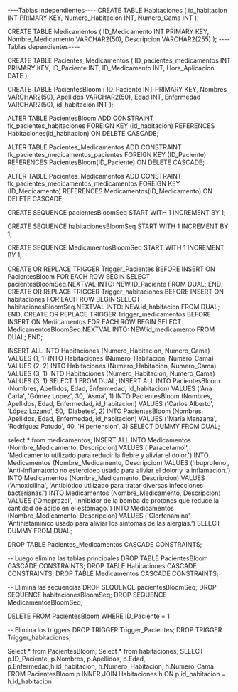 ----Tablas independientes----
CREATE TABLE Habitaciones (
    id_habitacion INT PRIMARY KEY,
    Numero_Habitacion INT,
    Numero_Cama INT
);

CREATE TABLE Medicamentos (
    ID_Medicamento INT PRIMARY KEY,
    Nombre_Medicamento VARCHAR2(50),
    Descripcion VARCHAR2(255)
);
----Tablas dependientes----


CREATE TABLE Pacientes_Medicamentos (
    ID_pacientes_medicamentos INT PRIMARY KEY,
    ID_Paciente INT,
    ID_Medicamento INT,
    Hora_Aplicacion DATE
);

CREATE TABLE PacientesBloom (
    ID_Paciente INT PRIMARY KEY,
    Nombres VARCHAR2(50),
    Apellidos VARCHAR2(50),
    Edad INT,
    Enfermedad VARCHAR2(50),
    id_habitacion INT
);

ALTER TABLE PacientesBloom
ADD CONSTRAINT fk_pacientes_habitaciones
FOREIGN KEY (id_habitacion) REFERENCES Habitaciones(id_habitacion) ON DELETE CASCADE;

ALTER TABLE Pacientes_Medicamentos
ADD CONSTRAINT fk_pacientes_medicamentos_pacientes
FOREIGN KEY (ID_Paciente) REFERENCES PacientesBloom(ID_Paciente) ON DELETE CASCADE;

ALTER TABLE Pacientes_Medicamentos
ADD CONSTRAINT fk_pacientes_medicamentos_medicamentos
FOREIGN KEY (ID_Medicamento) REFERENCES Medicamentos(ID_Medicamento) ON DELETE CASCADE;

CREATE SEQUENCE pacientesBloomSeq
START WITH 1
INCREMENT BY 1;

CREATE SEQUENCE habitacionesBloomSeq
START WITH 1
INCREMENT BY 1;

CREATE SEQUENCE MedicamentosBloomSeq
START WITH 1
INCREMENT BY 1;

CREATE OR REPLACE TRIGGER Trigger_Pacientes 
BEFORE INSERT ON PacientesBloom 
FOR EACH ROW 
BEGIN 
    SELECT pacientesBloomSeq.NEXTVAL 
    INTO: NEW.ID_Paciente 
    FROM DUAL;
END;
CREATE OR REPLACE TRIGGER Trigger_habitaciones
BEFORE INSERT ON habitaciones 
FOR EACH ROW 
BEGIN 
    SELECT habitacionesBloomSeq.NEXTVAL 
    INTO: NEW.id_habitacion 
    FROM DUAL;
END;
CREATE OR REPLACE TRIGGER Trigger_medicamentos
BEFORE INSERT ON Medicamentos 
FOR EACH ROW 
BEGIN 
    SELECT MedicamentosBloomSeq.NEXTVAL 
    INTO: NEW.id_medicamento
    FROM DUAL;
END;


INSERT ALL
    INTO Habitaciones (Numero_Habitacion, Numero_Cama) VALUES (1, 1)
    INTO Habitaciones (Numero_Habitacion, Numero_Cama) VALUES (2, 2)
    INTO Habitaciones (Numero_Habitacion, Numero_Cama) VALUES (3, 1)
    INTO Habitaciones (Numero_Habitacion, Numero_Cama) VALUES (3, 1)
SELECT 1 FROM DUAL;
INSERT ALL
    INTO PacientesBloom (Nombres, Apellidos, Edad, Enfermedad, id_habitacion) VALUES ('Ana Carla', 'Gómez Lopez', 30, 'Asma', 1)
    INTO PacientesBloom (Nombres, Apellidos, Edad, Enfermedad, id_habitacion) VALUES ('Carlos Alberto', 'López Lozano', 50, 'Diabetes', 2)
    INTO PacientesBloom (Nombres, Apellidos, Edad, Enfermedad, id_habitacion) VALUES ('María Manzana', 'Rodríguez Patudo', 40, 'Hipertensión', 3)
SELECT DUMMY FROM DUAL;

select * from medicamentos;
INSERT ALL
    INTO Medicamentos (Nombre_Medicamento, Descripcion)
         VALUES ('Paracetamol', 'Medicamento utilizado para reducir la fiebre y aliviar el dolor.')
    INTO Medicamentos (Nombre_Medicamento, Descripcion)
         VALUES ('Ibuprofeno', 'Anti-inflamatorio no esteroideo usado para aliviar el dolor y la inflamación.')
    INTO Medicamentos (Nombre_Medicamento, Descripcion)
         VALUES ('Amoxicilina', 'Antibiótico utilizado para tratar diversas infecciones bacterianas.')
    INTO Medicamentos (Nombre_Medicamento, Descripcion)
         VALUES ('Omeprazol', 'Inhibidor de la bomba de protones que reduce la cantidad de ácido en el estómago.')
    INTO Medicamentos (Nombre_Medicamento, Descripcion)
         VALUES ('Clorfenamina', 'Antihistamínico usado para aliviar los síntomas de las alergias.')
SELECT DUMMY FROM DUAL;






DROP TABLE Pacientes_Medicamentos CASCADE CONSTRAINTS;

-- Luego elimina las tablas principales
DROP TABLE PacientesBloom CASCADE CONSTRAINTS;
DROP TABLE Habitaciones CASCADE CONSTRAINTS;
DROP TABLE Medicamentos CASCADE CONSTRAINTS;

-- Elimina las secuencias
DROP SEQUENCE pacientesBloomSeq;
DROP SEQUENCE habitacionesBloomSeq;
DROP SEQUENCE MedicamentosBloomSeq;

DELETE FROM PacientesBloom WHERE ID_Paciente = 1

-- Elimina los triggers
DROP TRIGGER Trigger_Pacientes;
DROP TRIGGER Trigger_habitaciones;


Select * from PacientesBloom;
Select * from habitaciones;
SELECT p.ID_Paciente, p.Nombres, p.Apellidos, p.Edad, p.Enfermedad,h.id_habitacion, h.Numero_Habitacion, h.Numero_Cama FROM PacientesBloom p INNER JOIN Habitaciones h ON p.id_habitacion = h.id_habitacion
